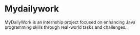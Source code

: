 # Mydailywork
MyDailyWork is an internship project focused on enhancing Java programming skills through real-world tasks and challenges.
